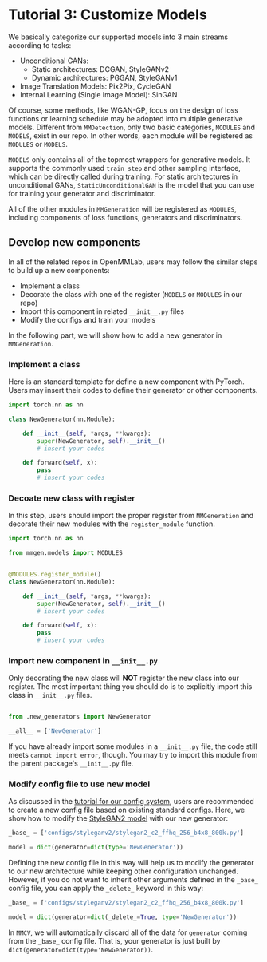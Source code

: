 # Tutorial 3: Customize Models

We basically categorize our supported models into 3 main streams according to tasks:

- Unconditional GANs:
  - Static architectures: DCGAN, StyleGANv2
  - Dynamic architectures: PGGAN, StyleGANv1
- Image Translation Models: Pix2Pix, CycleGAN
- Internal Learning (Single Image Model): SinGAN

Of course, some methods, like WGAN-GP, focus on the design of loss functions or learning schedule may be adopted into multiple generative models. Different from `MMDetection`, only two basic categories, `MODULES` and `MODELS`, exist in our repo. In other words, each module will be registered as `MODULES` or `MODELS`.

`MODELS` only contains all of the topmost wrappers for generative models. It supports the commonly used `train_step` and other sampling interface, which can be directly called during training. For static architectures in unconditional GANs, `StaticUnconditionalGAN` is the model that you can use for training your generator and discriminator.

All of the other modules in `MMGeneration` will be registered as `MODULES`, including components of loss functions, generators and discriminators.

## Develop new components

In all of the related repos in OpenMMLab, users may follow the similar steps to build up a new components:

- Implement a class
- Decorate the class with one of the register (`MODELS` or `MODULES` in our repo)
- Import this component in related `__init__.py` files
- Modify the configs and train your models

In the following part, we will show how to add a new generator in `MMGeneration`.

### Implement a class

Here is an standard template for define a new component with PyTorch. Users may insert their codes to define their generator or other components.

```python
import torch.nn as nn

class NewGenerator(nn.Module):

    def __init__(self, *args, **kwargs):
        super(NewGenerator, self).__init__()
        # insert your codes

    def forward(self, x):
        pass
        # insert your codes
```

### Decoate new class with register

In this step, users should import the proper register from `MMGeneration` and decorate their new modules with the `register_module` function.

```python
import torch.nn as nn

from mmgen.models import MODULES


@MODULES.register_module()
class NewGenerator(nn.Module):

    def __init__(self, *args, **kwargs):
        super(NewGenerator, self).__init__()
        # insert your codes

    def forward(self, x):
        pass
        # insert your codes
```

### Import new component in `__init__.py`

Only decorating the new class will **NOT** register the new class into our register. The most important thing you should do is to explicitly import this class in `__init__.py` files.

```python

from .new_generators import NewGenerator

__all__ = ['NewGenerator']
```

If you have already import some modules in a `__init__.py` file, the code still meets `cannot import error`, though. You may try to import this module from the parent package's `__init__.py` file.

### Modify config file to use new model

As discussed in the [tutorial for our config system](https://github.com/open-mmlab/mmgeneration/blob/master/docs/en/tutorials/config.md), users are recommended to create a new config file based on existing standard configs. Here, we show how to modify the [StyleGAN2 model](https://github.com/open-mmlab/mmgeneration/blob/master/configs/styleganv2/stylegan2_c2_ffhq_256_b4x8_800k.py) with our new generator:

```python
_base_ = ['configs/styleganv2/stylegan2_c2_ffhq_256_b4x8_800k.py']

model = dict(generator=dict(type='NewGenerator'))
```

Defining the new config file in this way will help us to modify the generator to our new architecture while keeping other configuration unchanged. However, if you do not want to inherit other arguments defined in the `_base_` config file, you can apply the `_delete_` keyword in this way:

```python
_base_ = ['configs/styleganv2/stylegan2_c2_ffhq_256_b4x8_800k.py']

model = dict(generator=dict(_delete_=True, type='NewGenerator'))
```

In `MMCV`, we will automatically discard all of the data for `generator` coming from the `_base_` config file. That is, your generator is just built by `dict(generator=dict(type='NewGenerator))`.
